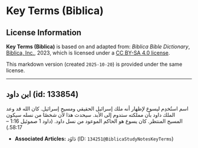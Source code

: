 # Key Terms (Biblica)

## License Information

**Key Terms (Biblica)** is based on and adapted from: _Biblica Bible Dictionary_, [Biblica, Inc.](https://www.biblica.com/), 2023, which is licensed under a [CC BY-SA 4.0 license](https://creativecommons.org/licenses/by-sa/4.0/legalcode.en).

This markdown version (created `2025-10-20`) is provided under the same license.



--------------------------------

## ابن داود (id: 133854)

اسم استُخدِم ليسوع لإظهار أنه ملك إسرائيل الحقيقي ومسيح إسرائيل. كان الله قد وعد الملك داود بأن مملكته ستدوم إلى الأبد. سيحدث هذا لأن شخصًا من نسله سيكون المسيح المنتظر. كان يسوع هو الحاكم الموعود من نسل داود. (داود 1 صموئيل 1:16 – 58:17\.)

* **Associated Articles:** دَاوُد (ID: `134251@BiblicaStudyNotesKeyTerms`)

